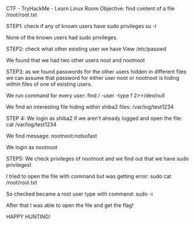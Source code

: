CTF - TryHackMe - Learn Linux Room
Objective: find content of a file /root/root.txt

STEP1: check if any of known users have sudo privileges
su -l 

None of the known users had sudo privileges. 

STEP2: check what other existing user we have 
View /etc/passwd 

We found that we had two other users noot and nootnoot 

STEP3: as we found passwords for the other users hidden in different files we can assume that 
password for either user noot or nootnoot is hiding within files of one of existing users. 

We run command for every user: 
find / -user <user name> -type f 2>>/dev/null

We find an interesting file hiding within shiba2 files:
/var/log/test1234

STEP 4: We login as shiba2 if we aren’t already logged and open the file:
cat /var/log/test1234

We find message:
nootnoot:notsofast

We login as nootnoot

STEP5: We check privileges of nootnoot and we find out that we have sudo privileges! 

I tried to open the file with command but was getting error: 
sudo cat /root/root.txt 

So checked became a root user type with command:
sudo -i 

After that I was able to open the file and get the flag! 

HAPPY HUNTING!
